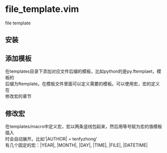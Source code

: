 # file_template.vim
file template

## 安装  


## 添加模板  
在templates目录下添加对应文件后缀的模板，比如python的是py.ftemplaet，模板的  
后缀为ftemplate。在模板文件里面可以定义需要的模板。可以使用宏，宏的定义在  
修改宏的章节  

## 修改宏  
在templates/macro中定义宏，宏以两条竖线包起来，然后用等号赋为宏的值模板插入  
时会自动展开。比如'|AUTHOR| = tenfyzhong'  
有几个固定的宏：|YEAR|, |MONTH|, |DAY|, |TIME|, |FILE|, |DATETIME|  
